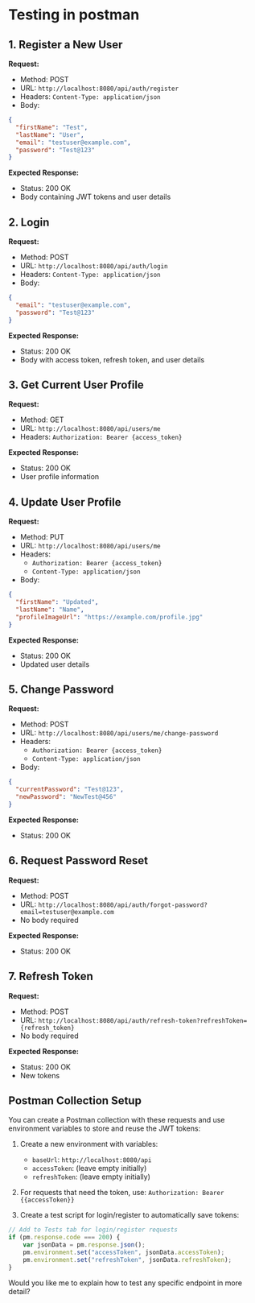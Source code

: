 # Testing in postman

## 1. Register a New User

**Request:**
- Method: POST
- URL: `http://localhost:8080/api/auth/register`
- Headers: `Content-Type: application/json`
- Body:
```json
{
  "firstName": "Test",
  "lastName": "User",
  "email": "testuser@example.com",
  "password": "Test@123"
}
```

**Expected Response:**
- Status: 200 OK
- Body containing JWT tokens and user details

## 2. Login

**Request:**
- Method: POST
- URL: `http://localhost:8080/api/auth/login`
- Headers: `Content-Type: application/json`
- Body:
```json
{
  "email": "testuser@example.com",
  "password": "Test@123"
}
```

**Expected Response:**
- Status: 200 OK
- Body with access token, refresh token, and user details

## 3. Get Current User Profile

**Request:**
- Method: GET
- URL: `http://localhost:8080/api/users/me`
- Headers: `Authorization: Bearer {access_token}`

**Expected Response:**
- Status: 200 OK
- User profile information

## 4. Update User Profile

**Request:**
- Method: PUT
- URL: `http://localhost:8080/api/users/me`
- Headers: 
  - `Authorization: Bearer {access_token}`
  - `Content-Type: application/json`
- Body:
```json
{
  "firstName": "Updated",
  "lastName": "Name",
  "profileImageUrl": "https://example.com/profile.jpg"
}
```

**Expected Response:**
- Status: 200 OK
- Updated user details

## 5. Change Password

**Request:**
- Method: POST
- URL: `http://localhost:8080/api/users/me/change-password`
- Headers: 
  - `Authorization: Bearer {access_token}`
  - `Content-Type: application/json`
- Body:
```json
{
  "currentPassword": "Test@123",
  "newPassword": "NewTest@456"
}
```

**Expected Response:**
- Status: 200 OK

## 6. Request Password Reset

**Request:**
- Method: POST
- URL: `http://localhost:8080/api/auth/forgot-password?email=testuser@example.com`
- No body required

**Expected Response:**
- Status: 200 OK

## 7. Refresh Token

**Request:**
- Method: POST
- URL: `http://localhost:8080/api/auth/refresh-token?refreshToken={refresh_token}`
- No body required

**Expected Response:**
- Status: 200 OK
- New tokens

## Postman Collection Setup

You can create a Postman collection with these requests and use environment variables to store and reuse the JWT tokens:

1. Create a new environment with variables:
   - `baseUrl`: `http://localhost:8080/api`
   - `accessToken`: (leave empty initially)
   - `refreshToken`: (leave empty initially)

2. For requests that need the token, use: `Authorization: Bearer {{accessToken}}`

3. Create a test script for login/register to automatically save tokens:
```javascript
// Add to Tests tab for login/register requests
if (pm.response.code === 200) {
    var jsonData = pm.response.json();
    pm.environment.set("accessToken", jsonData.accessToken);
    pm.environment.set("refreshToken", jsonData.refreshToken);
}
```

Would you like me to explain how to test any specific endpoint in more detail?
